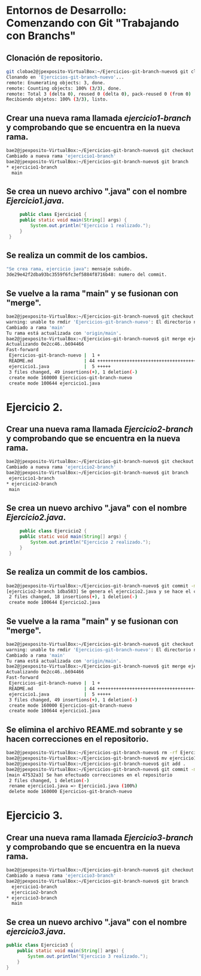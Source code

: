 # Entornos de Desarrollo: Comenzando con Git "Trabajando con Branchs"
 <div style="justify">
  
 ## Clonación de repositorio.
```bash
git clobae2@jpexposito-VirtualBox:~/Ejercicios-git-branch-nuevo$ git clone https://github.com/Cdiagal/Ejercicios-git-branch-nuevo
Clonando en 'Ejercicios-git-branch-nuevo'...
remote: Enumerating objects: 3, done.
remote: Counting objects: 100% (3/3), done.
remote: Total 3 (delta 0), reused 0 (delta 0), pack-reused 0 (from 0)
Recibiendo objetos: 100% (3/3), listo.
```
## Crear una nueva rama llamada *ejercicio1-branch* y comprobando que se encuentra en la nueva rama.

```bash
bae2@jpexposito-VirtualBox:~/Ejercicios-git-branch-nuevo$ git checkout -b ejercicio1-branch
Cambiado a nueva rama 'ejercicio1-branch'
bae2@jpexposito-VirtualBox:~/Ejercicios-git-branch-nuevo$ git branch
* ejercicio1-branch
  main
```

## Se crea un nuevo archivo ".java" con el nombre *Ejercicio1.java*.

```java
     public class Ejercicio1 {
     public static void main(String[] args) {
         System.out.println("Ejercicio 1 realizado.");
     }
 }    
```

## Se realiza un commit de los cambios.
```bash
"Se crea rama, ejercicio java": mensaje subido.
3de29e42f2dba93bc3559f6fc3ef5884f8716b48: numero del commit.
```

## Se vuelve a la rama "main" y se fusionan con "merge".

```bash
bae2@jpexposito-VirtualBox:~/Ejercicios-git-branch-nuevo$ git checkout main
warning: unable to rmdir 'Ejercicios-git-branch-nuevo': El directorio no está vacío
Cambiado a rama 'main'
Tu rama está actualizada con 'origin/main'.
bae2@jpexposito-VirtualBox:~/Ejercicios-git-branch-nuevo$ git merge ejercicio1-branch
Actualizando 0e2cc46..b694466
Fast-forward
 Ejercicios-git-branch-nuevo |  1 +
 README.md                   | 44 +++++++++++++++++++++++++++++++++++++++++++-
 ejercicio1.java             |  5 +++++
 3 files changed, 49 insertions(+), 1 deletion(-)
 create mode 160000 Ejercicios-git-branch-nuevo
 create mode 100644 ejercicio1.java
```




# Ejercicio 2.
 <div style="justify"> 

 ## Crear una nueva rama llamada *Ejercicio2-branch* y comprobando que se encuentra en la nueva rama.
 ```bash
 bae2@jpexposito-VirtualBox:~/Ejercicios-git-branch-nuevo$ git checkout -b ejercicio2-branch
Cambiado a nueva rama 'ejercicio2-branch'
bae2@jpexposito-VirtualBox:~/Ejercicios-git-branch-nuevo$ git branch
  ejercicio1-branch
* ejercicio2-branch
  main
 ```

 ## Se crea un nuevo archivo ".java" con el nombre *Ejercicio2.java*.

```java
     public class Ejercicio2 {
     public static void main(String[] args) {
         System.out.println("Ejercicio 2 realizado.");
     }
 }    
```
## Se realiza un commit de los cambios.
```bash
bae2@jpexposito-VirtualBox:~/Ejercicios-git-branch-nuevo$ git commit -m "Se genera el ejercicio2.java y se hace el commit"
[ejercicio2-branch 1dba583] Se genera el ejercicio2.java y se hace el commit
 2 files changed, 18 insertions(+), 1 deletion(-)
 create mode 100644 Ejercicio2.java
```
## Se vuelve a la rama "main" y se fusionan con "merge".

```bash
bae2@jpexposito-VirtualBox:~/Ejercicios-git-branch-nuevo$ git checkout main
warning: unable to rmdir 'Ejercicios-git-branch-nuevo': El directorio no está vacío
Cambiado a rama 'main'
Tu rama está actualizada con 'origin/main'.
bae2@jpexposito-VirtualBox:~/Ejercicios-git-branch-nuevo$ git merge ejercicio1-branch
Actualizando 0e2cc46..b694466
Fast-forward
 Ejercicios-git-branch-nuevo |  1 +
 README.md                   | 44 +++++++++++++++++++++++++++++++++++++++++++-
 ejercicio1.java             |  5 +++++
 3 files changed, 49 insertions(+), 1 deletion(-)
 create mode 160000 Ejercicios-git-branch-nuevo
 create mode 100644 ejercicio1.java
```
## Se elimina el archivo REAME.md sobrante y se hacen correcciones en el repositorio.
```bash
bae2@jpexposito-VirtualBox:~/Ejercicios-git-branch-nuevo$ rm -rf Ejercicios-git-branch-nuevo/
bae2@jpexposito-VirtualBox:~/Ejercicios-git-branch-nuevo$ mv ejercicio1.java Ejercicio1.java 
bae2@jpexposito-VirtualBox:~/Ejercicios-git-branch-nuevo$ git add .
bae2@jpexposito-VirtualBox:~/Ejercicios-git-branch-nuevo$ git commit -m "Se han efectuado correcciones en el repositorio"
[main 47532a3] Se han efectuado correcciones en el repositorio
 2 files changed, 1 deletion(-)
 rename ejercicio1.java => Ejercicio1.java (100%)
 delete mode 160000 Ejercicios-git-branch-nuevo

```

# Ejercicio 3.

## Crear una nueva rama llamada *Ejercicio3-branch* y comprobando que se encuentra en la nueva rama.

```bash
bae2@jpexposito-VirtualBox:~/Ejercicios-git-branch-nuevo$ git checkout -b ejercicio3-branch
Cambiado a nueva rama 'ejercicio3-branch'
bae2@jpexposito-VirtualBox:~/Ejercicios-git-branch-nuevo$ git branch
  ejercicio1-branch
  ejercicio2-branch
* ejercicio3-branch
  main
```
## Se crea un nuevo archivo ".java" con el nombre *ejercicio3.java*.

```java
public class Ejercicio3 {
    public static void main(String[] args) {
        System.out.println("Ejercicio 3 realizado.");
    }
}

```
